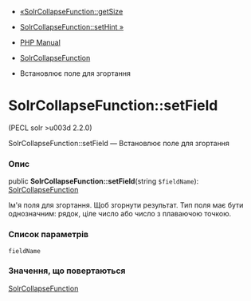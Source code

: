 - [«SolrCollapseFunction::getSize](solrcollapsefunction.getsize.md)
- [SolrCollapseFunction::setHint »](solrcollapsefunction.sethint.md)

- [PHP Manual](index.md)
- [SolrCollapseFunction](class.solrcollapsefunction.md)
- Встановлює поле для згортання

# SolrCollapseFunction::setField

(PECL solr \>u003d 2.2.0)

SolrCollapseFunction::setField — Встановлює поле для згортання

### Опис

public **SolrCollapseFunction::setField**(string `$fieldName`):
[SolrCollapseFunction](class.solrcollapsefunction.md)

Ім'я поля для згортання. Щоб згорнути результат. Тип поля має бути
однозначним: рядок, ціле число або число з плаваючою точкою.

### Список параметрів

`fieldName`

### Значення, що повертаються

[SolrCollapseFunction](class.solrcollapsefunction.md)
